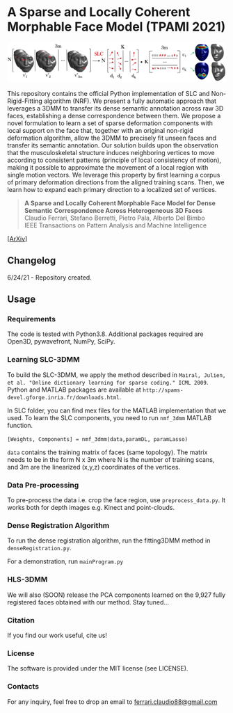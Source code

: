 # A Sparse and Locally Coherent Morphable Face Model (TPAMI 2021)

![alt text](https://github.com/clferrari/SLC-3DMM/blob/master/images/slc.png)

This repository contains the official Python implementation of SLC and Non-Rigid-Fitting algorithm (NRF). We present a fully automatic approach that leverages a 3DMM to transfer its dense semantic annotation across raw 3D faces, establishing a dense correspondence between them. We propose a novel formulation to learn a set of sparse deformation components with local support on the face that, together with an original non-rigid deformation algorithm, allow the 3DMM to precisely fit unseen faces and transfer its semantic annotation. Our solution builds upon the observation that the musculoskeletal structure induces neighboring vertices to move according to consistent patterns (principle of local consistency of motion), making it possible to approximate the movement of a local region with single motion vectors. We leverage this property by first learning a corpus of primary deformation directions from the aligned training scans. Then, we learn how to expand each primary direction to a localized set of vertices.

> **A Sparse and Locally Coherent Morphable Face Model for Dense Semantic Correspondence Across Heterogeneous 3D Faces** <br>
> Claudio Ferrari, Stefano Berretti, Pietro Pala, Alberto Del Bimbo <br>
> IEEE Transactions on Pattern Analysis and Machine Intelligence  

[[ArXiv](https://arxiv.org/abs/2006.03840)]

## Changelog

6/24/21 - Repository created.

## Usage

### Requirements

The code is tested with Python3.8. Additional packages required are Open3D, pywavefront, NumPy, SciPy.

### Learning SLC-3DMM

To build the SLC-3DMM, we apply the method described in `Mairal, Julien, et al. "Online dictionary learning for sparse coding." ICML 2009`. Python and MATLAB packages are available at `http://spams-devel.gforge.inria.fr/downloads.html`.

In SLC folder, you can find mex files for the MATLAB implementation that we used. To learn the SLC components, you need to run `nmf_3dmm` MATLAB function.

`[Weights, Components] = nmf_3dmm(data,paramDL, paramLasso)`

`data` contains the training matrix of faces (same topology). The matrix needs to be in the form N x 3m where N is the number of training scans, and 3m are the linearized (x,y,z) coordinates of the vertices.

### Data Pre-processing

To pre-process the data i.e. crop the face region, use `preprocess_data.py`. It works both for depth images e.g. Kinect and point-clouds. 

### Dense Registration Algorithm

To run the dense registration algorithm, run the fitting3DMM method in `denseRegistration.py`. 

For a demonstration, run `mainProgram.py` 

### HLS-3DMM

We will also (SOON) release the PCA components learned on the 9,927 fully registered faces obtained with our method. Stay tuned...

### Citation

If you find our work useful, cite us!

### License

The software is provided under the MIT license (see LICENSE).

### Contacts

For any inquiry, feel free to drop an email to ferrari.claudio88@gmail.com


